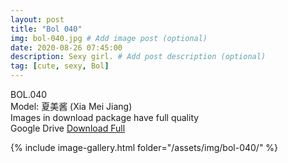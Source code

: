 ```yaml
---
layout: post
title: "Bol 040"
img: bol-040.jpg # Add image post (optional)
date: 2020-08-26 07:45:00
description: Sexy girl. # Add post description (optional)
tag: [cute, sexy, Bol]
---
```

BOL.040  
Model: 夏美酱 (Xia Mei Jiang)                                                                 
Images in download package have full quality                    
Google Drive [Download Full](http://gestyy.com/ew9K1b)

{% include image-gallery.html folder="/assets/img/bol-040/" %}
